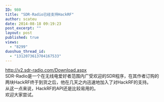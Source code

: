 ```yaml
---
ID: 980
title: "SDR-Radio已经支持HackRF"
author: scateu
date: 2014-08-18 09:19:23
post_excerpt: ""
layout: post
published: true
views:
  - "8299"
duoshuo_thread_id:
  - "1312073613704167533"
---
```

<div><a href="http://v2.sdr-radio.com/Download.aspx">http://v2.sdr-radio.com/Download.aspx</a></div>
<div></div>
<div>SDR-Radio是一个在无线电爱好者范围内广受欢迎的SDR程序，在其作者订购的两块HackRF终于到货之后，他在几天之内迅速地加入了对HackRF的支持。</div>
<div>从这一点来说，HackRF的API还是比较易用的。</div>
<div></div>
<div>欢迎大家尝试。</div>
<div></div>
<div></div>
